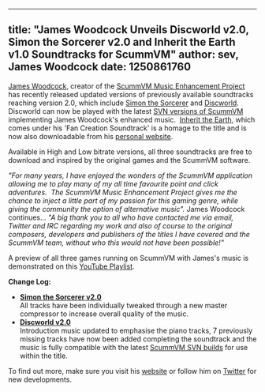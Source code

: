 
---
title: "James Woodcock Unveils Discworld v2.0, Simon the Sorcerer v2.0 and Inherit the Earth v1.0 Soundtracks for ScummVM"
author: sev, James Woodcock
date: 1250861760
---

[James Woodcock](http://www.jameswoodcock.co.uk), creator of the [ScummVM Music Enhancement Project](http://www.jameswoodcock.co.uk/?page_id=54) has recently released updated versions of previously available soundtracks reaching version 2.0, which include [Simon the Sorcerer](http://www.jameswoodcock.co.uk/?page_id=954) and [Discworld](http://www.jameswoodcock.co.uk/?p=1958).  Discworld can now be played with the latest [SVN versions of ScummVM](/downloads/#daily) implementing James Woodcock's enhanced music.  [Inherit the Earth](http://www.jameswoodcock.co.uk/?p=1935), which comes under his 'Fan Creation Soundtrack' is a homage to the title and is now also downloadable from his [personal website](http://www.jameswoodcock.co.uk/).

Available in High and Low bitrate versions, all three soundtracks are free to download and inspired by the original games and the ScummVM software.

*"For many years, I have enjoyed the wonders of the ScummVM application allowing me to play many of my all time favourite point and click adventures.  The ScummVM Music Enhancement Project gives me the chance to inject a little part of my passion for this gaming genre, while giving the community the option of alternative music".* James Woodcock continues... *"A big thank you to all who have contacted me via email, Twitter and IRC regarding my work and also of course to the original composers, developers and publishers of the titles I have covered and the ScummVM team, without who this would not have been possible!"*

A preview of all three games running on ScummVM with James's music is demonstrated on this [YouTube Playlist](http://www.youtube.com/watch?v=ZsJ0iutFCvA&feature=PlayList&p=9FC5944435EF39C2&index=0&playnext=1).

**Change Log:**

*   **[Simon the Sorcerer v2.0](http://www.jameswoodcock.co.uk/?page_id=954)**  
    All tracks have been individually tweaked through a new master compressor to increase overall quality of the music.
*   **[Discworld v2.0](http://www.jameswoodcock.co.uk/?p=1958)**  
    Introduction music updated to emphasise the piano tracks, 7 previously missing tracks have now been added completing the soundtrack and the music is fully compatible with the latest [ScummVM SVN builds](/downloads/#daily) for use within the title.

To find out more, make sure you visit his [website](http://www.jameswoodcock.co.uk/) or follow him on [Twitter](https://twitter.com/jameswoodcock) for new developments.
